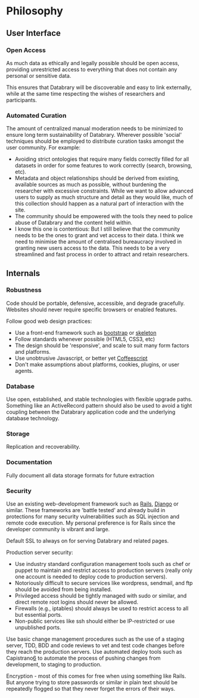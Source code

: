 # Philosophy

## User Interface

### Open Access

As much data as ethically and legally possible should be open access, providing unrestricted access to everything that does not contain any personal or sensitive data.  

This ensures that Databrary will be discoverable and easy to link externally, while at the same time respecting the wishes of researchers and participants.

### Automated Curation

The amount of centralized manual moderation needs to be minimized to ensure long term sustainability of Databrary. Wherever possible 'social' techniques should be employed to distribute curation tasks amongst the user community. For example:

* Avoiding strict ontologies that require many fields correctly filled for all datasets in order for some features to work correctly (search, browsing, etc).
* Metadata and object relationships should be derived from existing, available sources as much as possible, without burdening the researcher with excessive constraints.
While we want to allow advanced users to supply as much structure and detail as they would like, much of this collection should happen as a natural part of interaction with the site.
* The community should be empowered with the tools they need to police abuse of Databrary and the content held within. 
* I know this one is contentious: But I still believe that the community needs to be the ones to grant and vet access to their data. I think we need to minimise the amount of centralised bureaucracy involved in granting new users access to the data. This needs to be a very streamlined and fast process in order to attract and retain researchers. 

## Internals

### Robustness

Code should be portable, defensive, accessible, and degrade gracefully.
Websites should never require specific browsers or enabled features.  

Follow good web design practices:

* Use a front-end framework such as [bootstrap][1] or [skeleton][2]
* Follow standards whenever possible (HTML5, CSS3, etc)
* The design should be 'responsive', and scale to suit many form factors and platforms.
* Use unobtrusive Javascript, or better yet [Coffeescript][3]
* Don't make assumptions about platforms, cookies, plugins, or user agents.

### Database

Use open, established, and stable technologies with flexible upgrade paths. Something like an ActiveRecord pattern should also be used to avoid a tight coupling between the Databrary application code and the underlying database technology.  

### Storage

Replication and recoverability.

### Documentation

Fully document all data storage formats for future extraction

### Security

Use an existing web-development framework such as [Rails][4], [Django][5] or similar. These frameworks are 'battle tested' and already build in protections for many security vulnerabilities such as SQL injection and remote code execution. My personal preference is for Rails since the developer community is vibrant and large. 

Default SSL to always on for serving Databrary and related pages.

Production server security:
* Use industry standard configuration management tools such as chef or puppet to maintain and restrict access to production servers (really only one account is needed to deploy code to production servers). 
* Notoriously difficult to secure services like wordpress, sendmail, and ftp should be avoided from being installed.
* Privileged access should be tightly managed with sudo or similar, and direct remote root logins should never be allowed.
* Firewalls (e.g., iptables) should always be used to restrict access to all but essential ports.
* Non-public services like ssh should either be IP-restricted or use unpublished ports.

Use basic change management procedures such as the use of a staging server, TDD, BDD and code reviews to vet and test code changes before they reach the production servers. Use automated deploy tools such as Capistrano[6] to automate the process of pushing changes from development, to staging to production.

Encryption - most of this comes for free when using something like Rails. But anyone trying to store passwords or similar in plain text should be repeatedly flogged so that they never forget the errors of their ways.


[1]: http://twitter.github.com/bootstrap/
[2]: http://www.getskeleton.com/
[3]: http://coffeescript.org/
[4]: http://rubyonrails.org/
[5]: https://www.djangoproject.com/
[6]: https://github.com/capistrano/capistrano




